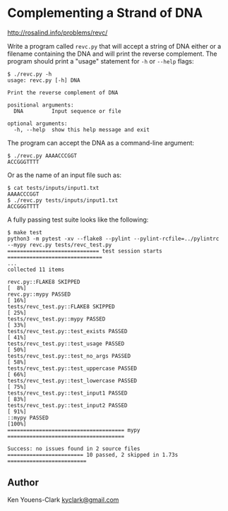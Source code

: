 # Complementing a Strand of DNA

http://rosalind.info/problems/revc/

Write a program called `revc.py` that will accept a string of DNA either or a filename containing the DNA and will print the reverse complement.
The program should print a "usage" statement for `-h` or `--help` flags:

```
$ ./revc.py -h
usage: revc.py [-h] DNA

Print the reverse complement of DNA

positional arguments:
  DNA         Input sequence or file

optional arguments:
  -h, --help  show this help message and exit
```

The program can accept the DNA as a command-line argument:

```
$ ./revc.py AAAACCCGGT
ACCGGGTTTT
```

Or as the name of an input file such as:

```
$ cat tests/inputs/input1.txt
AAAACCCGGT
$ ./revc.py tests/inputs/input1.txt
ACCGGGTTTT
```

A fully passing test suite looks like the following:

```
$ make test
python3 -m pytest -xv --flake8 --pylint --pylint-rcfile=../pylintrc 
--mypy revc.py tests/revc_test.py
============================= test session starts ==============================
...
collected 11 items

revc.py::FLAKE8 SKIPPED                                                  [  8%]
revc.py::mypy PASSED                                                     [ 16%]
tests/revc_test.py::FLAKE8 SKIPPED                                       [ 25%]
tests/revc_test.py::mypy PASSED                                          [ 33%]
tests/revc_test.py::test_exists PASSED                                   [ 41%]
tests/revc_test.py::test_usage PASSED                                    [ 50%]
tests/revc_test.py::test_no_args PASSED                                  [ 58%]
tests/revc_test.py::test_uppercase PASSED                                [ 66%]
tests/revc_test.py::test_lowercase PASSED                                [ 75%]
tests/revc_test.py::test_input1 PASSED                                   [ 83%]
tests/revc_test.py::test_input2 PASSED                                   [ 91%]
::mypy PASSED                                                            [100%]
===================================== mypy =====================================

Success: no issues found in 2 source files
======================== 10 passed, 2 skipped in 1.73s =========================
```

## Author

Ken Youens-Clark <kyclark@gmail.com>

